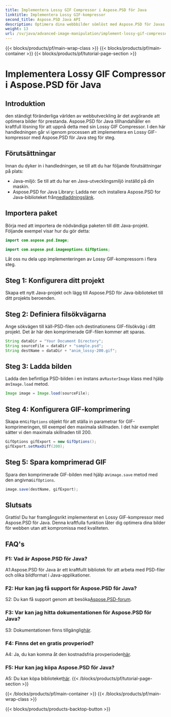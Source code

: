 ```yaml
---
title: Implementera Lossy GIF Compressor i Aspose.PSD för Java
linktitle: Implementera Lossy GIF-kompressor
second_title: Aspose.PSD Java API
description: Optimera dina webbbilder sömlöst med Aspose.PSD för Javas Lossy GIF Compressor. Följ vår steg-för-steg-guide för effektiv implementering.
weight: 13
url: /sv/java/advanced-image-manipulation/implement-lossy-gif-compressor/
---
```


{{< blocks/products/pf/main-wrap-class >}}
{{< blocks/products/pf/main-container >}}
{{< blocks/products/pf/tutorial-page-section >}}

# Implementera Lossy GIF Compressor i Aspose.PSD för Java

## Introduktion

den ständigt föränderliga världen av webbutveckling är det avgörande att optimera bilder för prestanda. Aspose.PSD för Java tillhandahåller en kraftfull lösning för att uppnå detta med sin Lossy GIF Compressor. I den här handledningen går vi igenom processen att implementera en Lossy GIF-kompressor med Aspose.PSD för Java steg för steg.

## Förutsättningar

Innan du dyker in i handledningen, se till att du har följande förutsättningar på plats:

- Java-miljö: Se till att du har en Java-utvecklingsmiljö inställd på din maskin.
-  Aspose.PSD for Java Library: Ladda ner och installera Aspose.PSD for Java-biblioteket från[nedladdningslänk](https://releases.aspose.com/psd/java/).

## Importera paket

Börja med att importera de nödvändiga paketen till ditt Java-projekt. Följande exempel visar hur du gör detta:

```java
import com.aspose.psd.Image;

import com.aspose.psd.imageoptions.GifOptions;
```

Låt oss nu dela upp implementeringen av Lossy GIF-kompressorn i flera steg.

## Steg 1: Konfigurera ditt projekt

Skapa ett nytt Java-projekt och lägg till Aspose.PSD för Java-biblioteket till ditt projekts beroenden.

## Steg 2: Definiera filsökvägarna

Ange sökvägen till käll-PSD-filen och destinationens GIF-filsökväg i ditt projekt. Det är här den komprimerade GIF-filen kommer att sparas.

```java
String dataDir = "Your Document Directory";
String sourceFile = dataDir + "sample.psd";
String destName = dataDir + "anim_lossy-200.gif";
```

## Steg 3: Ladda bilden

 Ladda den befintliga PSD-bilden i en instans av`RasterImage` klass med hjälp av`Image.load` metod.

```java
Image image = Image.load(sourceFile);
```

## Steg 4: Konfigurera GIF-komprimering

 Skapa en`GifOptions` objekt för att ställa in parametrar för GIF-komprimeringen, till exempel den maximala skillnaden. I det här exemplet sätter vi den maximala skillnaden till 200.

```java
GifOptions gifExport = new GifOptions();
gifExport.setMaxDiff(200);
```

## Steg 5: Spara komprimerad GIF

 Spara den komprimerade GIF-bilden med hjälp av`image.save` metod med den angivna`GifOptions`.

```java
image.save(destName, gifExport);
```

## Slutsats

Grattis! Du har framgångsrikt implementerat en Lossy GIF-kompressor med Aspose.PSD för Java. Denna kraftfulla funktion låter dig optimera dina bilder för webben utan att kompromissa med kvaliteten.

## FAQ's

### F1: Vad är Aspose.PSD för Java?

A1:Aspose.PSD för Java är ett kraftfullt bibliotek för att arbeta med PSD-filer och olika bildformat i Java-applikationer.

### F2: Hur kan jag få support för Aspose.PSD för Java?

 S2: Du kan få support genom att besöka[Aspose.PSD-forum](https://forum.aspose.com/c/psd/34).

### F3: Var kan jag hitta dokumentationen för Aspose.PSD för Java?

S3: Dokumentationen finns tillgänglig[här](https://reference.aspose.com/psd/java/).

### F4: Finns det en gratis provperiod?

 A4: Ja, du kan komma åt den kostnadsfria provperioden[här](https://releases.aspose.com/).

### F5: Hur kan jag köpa Aspose.PSD för Java?

 A5: Du kan köpa biblioteket[här](https://purchase.aspose.com/buy).
{{< /blocks/products/pf/tutorial-page-section >}}

{{< /blocks/products/pf/main-container >}}
{{< /blocks/products/pf/main-wrap-class >}}

{{< blocks/products/products-backtop-button >}}

